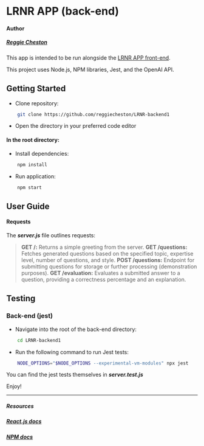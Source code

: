 # LRNR APP (back-end)

#### Author

##### [Reggie Cheston](https://github.com/reggiecheston)

This app is intended to be run alongside the [LRNR APP front-end](https://github.com/reggiecheston/LRNR-FrontEnd).

This project uses Node.js, NPM libraries, Jest, and the OpenAI API.

## Getting Started

- Clone repository:

```bash
    git clone https://github.com/reggiecheston/LRNR-backend1
```

- Open the directory in your preferred code editor

#### In the root directory:

- Install dependencies:

```bash
    npm install
```

- Run application:

```bash
    npm start
```

## User Guide

#### Requests

The **_server.js_** file outlines requests:

> **GET /:**
> Returns a simple greeting from the server.
> **GET /questions:**
> Fetches generated questions based on the specified topic, expertise level, number of questions, and style.
> **POST /questions:**
> Endpoint for submitting questions for storage or further processing (demonstration purposes).
> **GET /evaluation:**
> Evaluates a submitted answer to a question, providing a correctness percentage and an explanation.

## Testing

### Back-end (jest)

- Navigate into the root of the back-end directory:

```bash
    cd LRNR-backend1
```

- Run the following command to run Jest tests:

```bash
    NODE_OPTIONS="$NODE_OPTIONS --experimental-vm-modules" npx jest
```

You can find the jest tests themselves in **_server.test.js_**

Enjoy!

---

##### Resources

##### [React.js docs](https://legacy.reactjs.org/docs/getting-started.html)

##### [NPM docs](https://docs.npmjs.com/)
